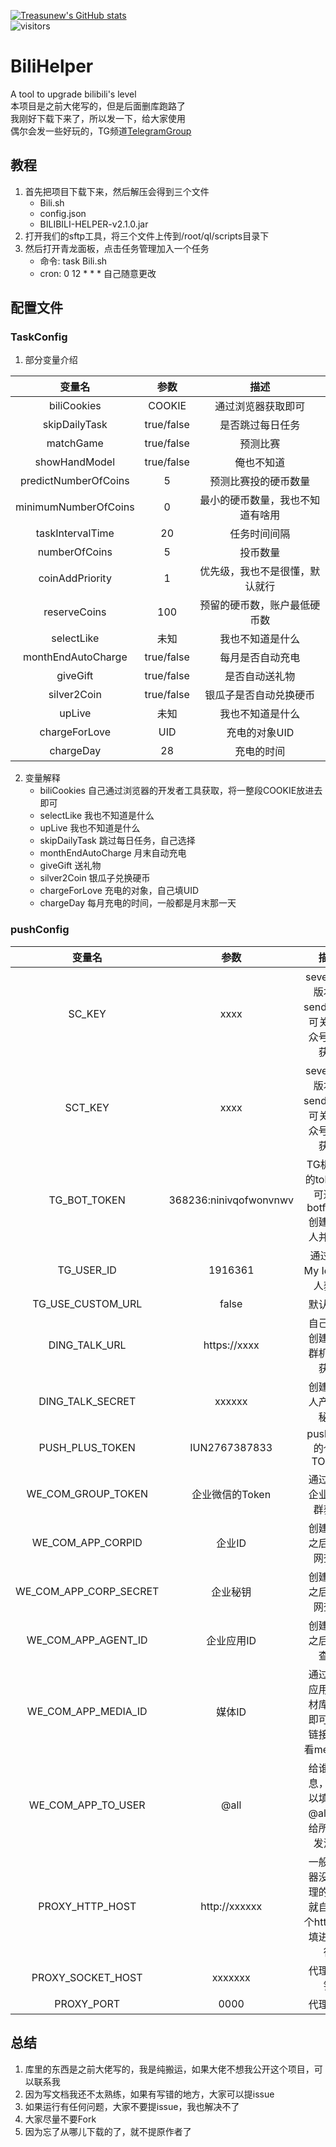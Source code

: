 [![Treasunew's GitHub stats](https://github-readme-stats.vercel.app/api?username=treasunew&show_icons=true&theme=radical)](https://github.com/anuraghazra/github-readme-stats)  
![visitors](https://visitor-badge.glitch.me/badge?page_id=fantingsheng.fantingsheng&left_color=green&right_color=red)
# BiliHelper
A tool to upgrade bilibili's level  
本项目是之前大佬写的，但是后面删库跑路了  
我刚好下载下来了，所以发一下，给大家使用  
偶尔会发一些好玩的，TG频道[TelegramGroup](https://t.me/PorterTree)
## 教程
1. 首先把项目下载下来，然后解压会得到三个文件  
    - Bili.sh  
    - config.json  
    - BILIBILI-HELPER-v2.1.0.jar
2. 打开我们的sftp工具，将三个文件上传到/root/ql/scripts目录下
3. 然后打开青龙面板，点击任务管理加入一个任务
    - 命令: task Bili.sh
    - cron: 0 12 * * * 自己随意更改
## 配置文件
### TaskConfig
1. 部分变量介绍

| 变量名 | 参数 | 描述 |
|:----:| :----: | :----: |
| biliCookies | COOKIE | 通过浏览器获取即可 |
| skipDailyTask | true/false | 是否跳过每日任务 |
| matchGame | true/false | 预测比赛 |
| showHandModel | true/false | 俺也不知道 |
| predictNumberOfCoins | 5 | 预测比赛投的硬币数量 |
| minimumNumberOfCoins | 0 | 最小的硬币数量，我也不知道有啥用 |
| taskIntervalTime | 20 | 任务时间间隔 |
| numberOfCoins | 5 | 投币数量 |
| coinAddPriority | 1 | 优先级，我也不是很懂，默认就行 |
| reserveCoins | 100 | 预留的硬币数，账户最低硬币数 |
| selectLike | 未知 | 我也不知道是什么 |
| monthEndAutoCharge | true/false | 每月是否自动充电 |
| giveGift | true/false | 是否自动送礼物 |
| silver2Coin | true/false | 银瓜子是否自动兑换硬币 |
| upLive | 未知 | 我也不知道是什么 |
| chargeForLove | UID | 充电的对象UID |
| chargeDay | 28 | 充电的时间 |

2. 变量解释
    - biliCookies  自己通过浏览器的开发者工具获取，将一整段COOKIE放进去即可
    - selectLike 我也不知道是什么
    - upLive 我也不知道是什么
    - skipDailyTask 跳过每日任务，自己选择
    - monthEndAutoCharge 月末自动充电
    - giveGift 送礼物
    - silver2Coin 银瓜子兑换硬币
    - chargeForLove 充电的对象，自己填UID
    - chargeDay 每月充电的时间，一般都是月末那一天

### pushConfig
| 变量名 | 参数 | 描述 |
|:----:| :----: | :----: |
| SC_KEY | xxxx | sever酱老版本的sendkey，可关注公众号方糖获取 |
| SCT_KEY | xxxx | sever酱新版本的sendkey，可关注公众号方糖获取 |
| TG_BOT_TOKEN | 368236:ninivqofwonvnwv | TG机器人的token，可通过botfather创建机器人并获取 |
| TG_USER_ID | 1916361 | 通过Get My Id 机器人获取 |
| TG_USE_CUSTOM_URL | false | 默认即可 |
| DING_TALK_URL | https://xxxx | 自己通过创建钉钉群机器人获取 |
| DING_TALK_SECRET | xxxxxx | 创建机器人产生的秘钥 |
| PUSH_PLUS_TOKEN | IUN2767387833 | pushplus的个人TOKEN |
| WE_COM_GROUP_TOKEN | 企业微信的Token | 通过创建企业微信群获取 |
| WE_COM_APP_CORPID | 企业ID | 创建企业之后去官网查看 |
| WE_COM_APP_CORP_SECRET | 企业秘钥 | 创建企业之后去官网查看 |
| WE_COM_APP_AGENT_ID | 企业应用ID | 创建应用之后可以查看 |
| WE_COM_APP_MEDIA_ID | 媒体ID | 通过企业应用的素材库上传即可获得链接且查看mediaID |
| WE_COM_APP_TO_USER | @all | 给谁发消息，也可以填ID，@all是指给所有人发消息 |
| PROXY_HTTP_HOST | http://xxxxxx | 一般服务器没有代理的时候就自己找个http代理填进去就行 |
| PROXY_SOCKET_HOST | xxxxxxx | 代理的秘钥 |
| PROXY_PORT | 0000 | 代理端口 |
## 总结
1. 库里的东西是之前大佬写的，我是纯搬运，如果大佬不想我公开这个项目，可以联系我
2. 因为写文档我还不太熟练，如果有写错的地方，大家可以提issue
3. 如果运行有任何问题，大家不要提issue，我也解决不了
4. 大家尽量不要Fork
5. 因为忘了从哪儿下载的了，就不提原作者了
